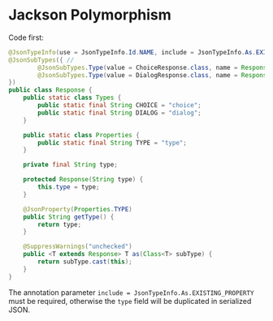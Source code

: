 # Jackson Polymorphism

Code first:

```java
@JsonTypeInfo(use = JsonTypeInfo.Id.NAME, include = JsonTypeInfo.As.EXISTING_PROPERTY, property = Response.Properties.TYPE)
@JsonSubTypes({ //
        @JsonSubTypes.Type(value = ChoiceResponse.class, name = Response.Types.CHOICE), //
        @JsonSubTypes.Type(value = DialogResponse.class, name = Response.Types.DIALOG) //
})
public class Response {
    public static class Types {
        public static final String CHOICE = "choice";
        public static final String DIALOG = "dialog";
    }

    public static class Properties {
        public static final String TYPE = "type";
    }

    private final String type;

    protected Response(String type) {
        this.type = type;
    }

    @JsonProperty(Properties.TYPE)
    public String getType() {
        return type;
    }

    @SuppressWarnings("unchecked")
    public <T extends Response> T as(Class<T> subType) {
        return subType.cast(this);
    }
}
```

The annotation parameter `include = JsonTypeInfo.As.EXISTING_PROPERTY` must be required, otherwise the `type` field will be duplicated in serialized JSON.

